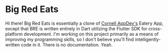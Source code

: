 # Big Red Eats

Hi there! Big Red Eats is essentially a clone of [Cornell AppDev's](https://www.cornellappdev.com/apps) Eatery App, except that BRE is written entirely in Dart utilizing the Flutter SDK for cross-platform development. I'm working on this project primarily as a means of improving my programming skills, so I don't believe you'll find intelligently-written code in it. There is no documentation. Yeah.
